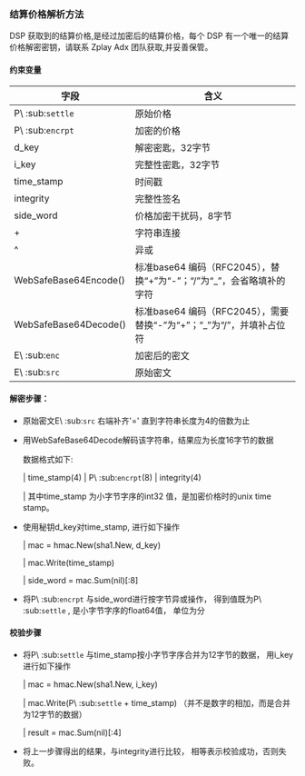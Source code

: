 ### 结算价格解析方法

DSP 获取到的结算价格,是经过加密后的结算价格，每个 DSP 有一个唯一的结算价格解密密钥，请联系 Zplay Adx 团队获取,并妥善保管。

#### 约束变量

|          字段         |                                 含义                                 |
| --------------------- | -------------------------------------------------------------------- |
| P\ :sub:`settle`      | 原始价格                                                             |
| P\ :sub:`encrpt`      | 加密的价格                                                           |
| d_key                 | 解密密匙，32字节                                                     |
| i_key                 | 完整性密匙，32字节                                                   |
| time_stamp            | 时间戳                                                               |
| integrity             | 完整性签名                                                           |
| side_word             | 价格加密干扰码，8字节                                                |
| \+                    | 字符串连接                                                           |
| \^                    | 异或                                                                 |
| WebSafeBase64Encode() | 标准base64 编码（RFC2045），替换“+”为“-”；“/”为“_”，会省略填补的字符 |
| WebSafeBase64Decode() | 标准base64 编码（RFC2045），需要替换“-”为“+”；“_”为“/”，并填补占位符 |
| E\ :sub:`enc`         | 加密后的密文                                                         |
| E\ :sub:`src`         | 原始密文                                                             |


#### 解密步骤：

*  原始密文E\ :sub:`src` 右端补齐'=' 直到字符串长度为4的倍数为止

*  用WebSafeBase64Decode解码该字符串，结果应为长度16字节的数据

    数据格式如下:

    | time_stamp(4) | P\ :sub:`encrpt`(8) | integrity(4)

    | 其中time_stamp 为小字节字序的int32 值，是加密价格时的unix time stamp。


*  使用秘钥d_key对time_stamp, 进行如下操作

    | mac = hmac.New(sha1.New, d_key)

    | mac.Write(time_stamp)

    | side_word = mac.Sum(nil)[:8]

*  将P\ :sub:`encrpt` 与side_word进行按字节异或操作， 得到值既为P\ :sub:`settle` , 是小字节字序的float64值， 单位为分

#### 校验步骤


* 将P\ :sub:`settle` 与time_stamp按小字节字序合并为12字节的数据， 用i_key进行如下操作

    | mac = hmac.New(sha1.New, i_key)

    | mac.Write(P\ :sub:`settle` + time_stamp) （并不是数字的相加，而是合并为12字节的数据）

    | result = mac.Sum(nil)[:4]
    
* 将上一步骤得出的结果，与integrity进行比较， 相等表示校验成功，否则失败。

